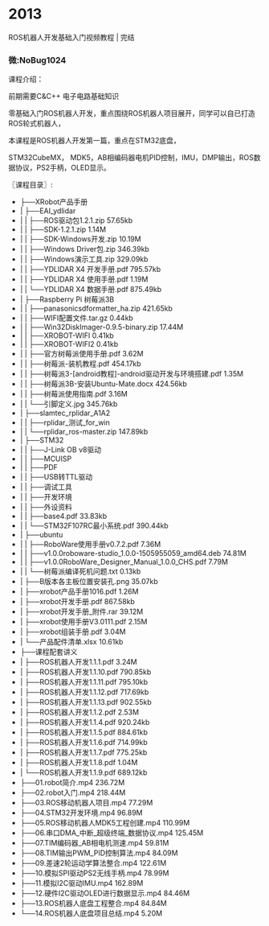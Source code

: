 # 2013
ROS机器人开发基础入门视频教程 | 完结
### 微:NoBug1024 


课程介绍：

前期需要C&C++ 电子电路基础知识

零基础入门ROS机器人开发，重点围绕ROS机器人项目展开，同学可以自已打造ROS轮式机器人，

本课程是ROS机器人开发第一篇，重点在STM32底盘，

STM32CubeMX， MDK5，AB相编码器电机PID控制，IMU，DMP输出，ROS数据协议，PS2手柄，OLED显示。



〖课程目录〗:

- ├──XRobot产品手册  
- |   ├──EAI_ydlidar  
- |   |   ├──ROS驱动包1.2.1.zip  57.65kb
- |   |   ├──SDK-1.2.1.zip  1.14M
- |   |   ├──SDK-Windows开发.zip  10.19M
- |   |   ├──Windows Driver包.zip  346.39kb
- |   |   ├──Windows演示工具.zip  329.09kb
- |   |   ├──YDLIDAR X4 开发手册.pdf  795.57kb
- |   |   ├──YDLIDAR X4 使用手册.pdf  1.19M
- |   |   └──YDLIDAR X4 数据手册.pdf  875.49kb
- |   ├──Raspberry Pi 树莓派3B  
- |   |   ├──panasonicsdformatter_ha.zip  421.65kb
- |   |   ├──WIFI配置文件.tar.gz  0.44kb
- |   |   ├──Win32DiskImager-0.9.5-binary.zip  17.44M
- |   |   ├──XROBOT-WIFI  0.41kb
- |   |   ├──XROBOT-WIFI2  0.41kb
- |   |   ├──官方树莓派使用手册.pdf  3.62M
- |   |   ├──树莓派-装机教程.pdf  454.17kb
- |   |   ├──树莓派3-[android教程]-android驱动开发与环境搭建.pdf  1.35M
- |   |   ├──树莓派3B-安装Ubuntu-Mate.docx  424.56kb
- |   |   ├──树莓派使用指南.pdf  3.16M
- |   |   └──引脚定义.jpg  345.76kb
- |   ├──slamtec_rplidar_A1A2  
- |   |   ├──rplidar_测试_for_win  
- |   |   └──rplidar_ros-master.zip  147.89kb
- |   ├──STM32  
- |   |   ├──J-Link OB v8驱动  
- |   |   ├──MCUISP  
- |   |   ├──PDF  
- |   |   ├──USB转TTL驱动  
- |   |   ├──调试工具  
- |   |   ├──开发环境  
- |   |   ├──外设资料  
- |   |   ├──base4.pdf  33.83kb
- |   |   └──STM32F107RC最小系统.pdf  390.44kb
- |   ├──ubuntu  
- |   |   ├──RoboWare使用手册v0.7.2.pdf  7.36M
- |   |   ├──v1.0.0roboware-studio_1.0.0-1505955059_amd64.deb  74.81M
- |   |   ├──v1.0.0RoboWare_Designer_Manual_1.0.0_CHS.pdf  7.79M
- |   |   └──树莓派编译死机问题.txt  0.13kb
- |   ├──B版本各主板位置安装孔.png  35.07kb
- |   ├──xrobot产品手册1016.pdf  1.26M
- |   ├──xrobot开发手册.pdf  867.58kb
- |   ├──xrobot开发手册_附件.rar  39.12M
- |   ├──xrobot使用手册V3.0111.pdf  2.15M
- |   ├──xrobot组装手册.pdf  3.04M
- |   └──产品配件清单.xlsx  10.61kb
- ├──课程配套讲义  
- |   ├──ROS机器人开发1.1.1.pdf  3.24M
- |   ├──ROS机器人开发1.1.10.pdf  790.85kb
- |   ├──ROS机器人开发1.1.11.pdf  795.10kb
- |   ├──ROS机器人开发1.1.12.pdf  717.69kb
- |   ├──ROS机器人开发1.1.13.pdf  902.55kb
- |   ├──ROS机器人开发1.1.2.pdf  2.53M
- |   ├──ROS机器人开发1.1.4.pdf  920.24kb
- |   ├──ROS机器人开发1.1.5.pdf  884.61kb
- |   ├──ROS机器人开发1.1.6.pdf  714.99kb
- |   ├──ROS机器人开发1.1.7.pdf  775.25kb
- |   ├──ROS机器人开发1.1.8.pdf  1.04M
- |   └──ROS机器人开发1.1.9.pdf  689.12kb
- ├──01.robot简介.mp4  236.72M
- ├──02.robot入门.mp4  218.44M
- ├──03.ROS移动机器人项目.mp4  77.29M
- ├──04.STM32开发环境.mp4  96.89M
- ├──05.ROS移动机器人MDK5工程创建.mp4  110.99M
- ├──06.串口DMA_中断_超级终端_数据协议.mp4  125.45M
- ├──07.TIM编码器_AB相电机测速.mp4  59.81M
- ├──08.TIM输出PWM_PID控制算法.mp4  84.09M
- ├──09.差速2轮运动学算法整合.mp4  122.61M
- ├──10.模拟SPI驱动PS2无线手柄.mp4  78.99M
- ├──11.模拟I2C驱动IMU.mp4  162.89M
- ├──12.硬件I2C驱动OLED进行数据显示.mp4  84.46M
- ├──13.ROS机器人底盘工程整合.mp4  84.84M
- └──14.ROS机器人底盘项目总结.mp4  5.20M
